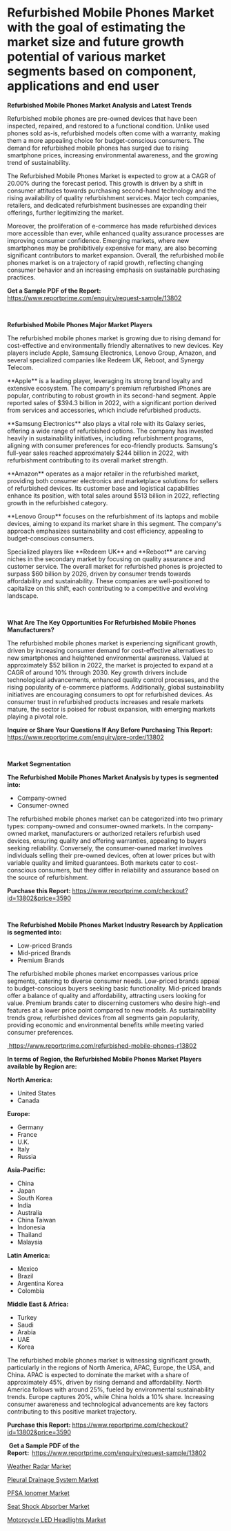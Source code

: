 <p><h1>Refurbished Mobile Phones Market with the goal of estimating the market size and future growth potential of various market segments based on component, applications and end user</h1></p><p><strong>Refurbished Mobile Phones Market Analysis and Latest Trends</strong></p>
<p><p>Refurbished mobile phones are pre-owned devices that have been inspected, repaired, and restored to a functional condition. Unlike used phones sold as-is, refurbished models often come with a warranty, making them a more appealing choice for budget-conscious consumers. The demand for refurbished mobile phones has surged due to rising smartphone prices, increasing environmental awareness, and the growing trend of sustainability.</p><p>The Refurbished Mobile Phones Market is expected to grow at a CAGR of 20.00% during the forecast period. This growth is driven by a shift in consumer attitudes towards purchasing second-hand technology and the rising availability of quality refurbishment services. Major tech companies, retailers, and dedicated refurbishment businesses are expanding their offerings, further legitimizing the market.</p><p>Moreover, the proliferation of e-commerce has made refurbished devices more accessible than ever, while enhanced quality assurance processes are improving consumer confidence. Emerging markets, where new smartphones may be prohibitively expensive for many, are also becoming significant contributors to market expansion. Overall, the refurbished mobile phones market is on a trajectory of rapid growth, reflecting changing consumer behavior and an increasing emphasis on sustainable purchasing practices.</p></p>
<p><strong>Get a Sample PDF of the Report:&nbsp;</strong> <a href="https://www.reportprime.com/enquiry/request-sample/13802?utm_campaign=1424&utm_medium=2&utm_source=Github&utm_content=ia&utm_term=11102024&utm_id=refurbished-mobile-phones">https://www.reportprime.com/enquiry/request-sample/13802</a></p>
<p>&nbsp;</p>
<p><strong>Refurbished Mobile Phones Major Market Players</strong></p>
<p><p>The refurbished mobile phones market is growing due to rising demand for cost-effective and environmentally friendly alternatives to new devices. Key players include Apple, Samsung Electronics, Lenovo Group, Amazon, and several specialized companies like Redeem UK, Reboot, and Synergy Telecom.</p><p>**Apple** is a leading player, leveraging its strong brand loyalty and extensive ecosystem. The company's premium refurbished iPhones are popular, contributing to robust growth in its second-hand segment. Apple reported sales of $394.3 billion in 2022, with a significant portion derived from services and accessories, which include refurbished products.</p><p>**Samsung Electronics** also plays a vital role with its Galaxy series, offering a wide range of refurbished options. The company has invested heavily in sustainability initiatives, including refurbishment programs, aligning with consumer preferences for eco-friendly products. Samsung's full-year sales reached approximately $244 billion in 2022, with refurbishment contributing to its overall market strength.</p><p>**Amazon** operates as a major retailer in the refurbished market, providing both consumer electronics and marketplace solutions for sellers of refurbished devices. Its customer base and logistical capabilities enhance its position, with total sales around $513 billion in 2022, reflecting growth in the refurbished category.</p><p>**Lenovo Group** focuses on the refurbishment of its laptops and mobile devices, aiming to expand its market share in this segment. The company's approach emphasizes sustainability and cost efficiency, appealing to budget-conscious consumers.</p><p>Specialized players like **Redeem UK** and **Reboot** are carving niches in the secondary market by focusing on quality assurance and customer service. The overall market for refurbished phones is projected to surpass $60 billion by 2026, driven by consumer trends towards affordability and sustainability. These companies are well-positioned to capitalize on this shift, each contributing to a competitive and evolving landscape.</p></p>
<p>&nbsp;</p>
<p><strong>What Are The Key Opportunities For Refurbished Mobile Phones Manufacturers?</strong></p>
<p><p>The refurbished mobile phones market is experiencing significant growth, driven by increasing consumer demand for cost-effective alternatives to new smartphones and heightened environmental awareness. Valued at approximately $52 billion in 2022, the market is projected to expand at a CAGR of around 10% through 2030. Key growth drivers include technological advancements, enhanced quality control processes, and the rising popularity of e-commerce platforms. Additionally, global sustainability initiatives are encouraging consumers to opt for refurbished devices. As consumer trust in refurbished products increases and resale markets mature, the sector is poised for robust expansion, with emerging markets playing a pivotal role.</p></p>
<p><strong>Inquire or Share Your Questions If Any Before Purchasing This Report:</strong> <a href="https://www.reportprime.com/enquiry/pre-order/13802?utm_campaign=1424&utm_medium=2&utm_source=Github&utm_content=ia&utm_term=11102024&utm_id=refurbished-mobile-phones">https://www.reportprime.com/enquiry/pre-order/13802</a></p>
<p>&nbsp;</p>
<p><strong>Market Segmentation</strong></p>
<p><strong>The Refurbished Mobile Phones Market Analysis by types is segmented into:</strong></p>
<p><ul><li>Company-owned</li><li>Consumer-owned</li></ul></p>
<p><p>The refurbished mobile phones market can be categorized into two primary types: company-owned and consumer-owned markets. In the company-owned market, manufacturers or authorized retailers refurbish used devices, ensuring quality and offering warranties, appealing to buyers seeking reliability. Conversely, the consumer-owned market involves individuals selling their pre-owned devices, often at lower prices but with variable quality and limited guarantees. Both markets cater to cost-conscious consumers, but they differ in reliability and assurance based on the source of refurbishment.</p></p>
<p><strong>Purchase this Report:&nbsp;</strong><a href="https://www.reportprime.com/checkout?id=13802&price=3590&utm_campaign=1424&utm_medium=2&utm_source=Github&utm_content=ia&utm_term=11102024&utm_id=refurbished-mobile-phones">https://www.reportprime.com/checkout?id=13802&price=3590</a></p>
<p>&nbsp;</p>
<p><strong>The Refurbished Mobile Phones Market Industry Research by Application is segmented into:</strong></p>
<p><ul><li>Low-priced Brands</li><li>Mid-priced Brands</li><li>Premium Brands</li></ul></p>
<p><p>The refurbished mobile phones market encompasses various price segments, catering to diverse consumer needs. Low-priced brands appeal to budget-conscious buyers seeking basic functionality. Mid-priced brands offer a balance of quality and affordability, attracting users looking for value. Premium brands cater to discerning customers who desire high-end features at a lower price point compared to new models. As sustainability trends grow, refurbished devices from all segments gain popularity, providing economic and environmental benefits while meeting varied consumer preferences.</p></p>
<p><a href="https://www.reportprime.com/refurbished-mobile-phones-r13802?utm_campaign=1424&utm_medium=2&utm_source=Github&utm_content=ia&utm_term=11102024&utm_id=refurbished-mobile-phones">&nbsp;https://www.reportprime.com/refurbished-mobile-phones-r13802</a></p>
<p><strong>In terms of Region, the Refurbished Mobile Phones Market Players available by Region are:</strong></p>
<p>
    <p> <strong> North America: </strong>
        <ul>
            <li>United States</li>
            <li>Canada</li>
        </ul>
        </p> 
    <p> <strong> Europe: </strong>
        <ul>
            <li>Germany</li>
            <li>France</li>
            <li>U.K.</li>
            <li>Italy</li>
            <li>Russia</li>
        </ul>
        </p> 
    <p> <strong> Asia-Pacific: </strong>
        <ul>
            <li>China</li>
            <li>Japan</li>
            <li>South Korea</li>
            <li>India</li>
            <li>Australia</li>
            <li>China Taiwan</li>
            <li>Indonesia</li>
            <li>Thailand</li>
            <li>Malaysia</li>
        </ul>
        </p> 
    <p> <strong> Latin America: </strong>
        <ul>
            <li>Mexico</li>
            <li>Brazil</li>
            <li>Argentina Korea</li>
            <li>Colombia</li>
        </ul>
        </p> 
    <p> <strong> Middle East & Africa: </strong>
        <ul>
            <li>Turkey</li>
            <li>Saudi</li>
            <li>Arabia</li>
            <li>UAE</li>
            <li>Korea</li>
        </ul>
    </p>
    </p>
<p><p>The refurbished mobile phones market is witnessing significant growth, particularly in the regions of North America, APAC, Europe, the USA, and China. APAC is expected to dominate the market with a share of approximately 45%, driven by rising demand and affordability. North America follows with around 25%, fueled by environmental sustainability trends. Europe captures 20%, while China holds a 10% share. Increasing consumer awareness and technological advancements are key factors contributing to this positive market trajectory.</p></p>
<p><strong>Purchase this Report: </strong><a href="https://www.reportprime.com/checkout?id=13802&price=3590&utm_campaign=1424&utm_medium=2&utm_source=Github&utm_content=ia&utm_term=11102024&utm_id=refurbished-mobile-phones">https://www.reportprime.com/checkout?id=13802&price=3590</a></p>
<p>&nbsp;<strong>Get a Sample PDF of the Report:&nbsp;&nbsp;</strong><a href="https://www.reportprime.com/enquiry/request-sample/13802?utm_campaign=1424&utm_medium=2&utm_source=Github&utm_content=ia&utm_term=11102024&utm_id=refurbished-mobile-phones">https://www.reportprime.com/enquiry/request-sample/13802</a></p>
<p><strong></strong></p>
<p><p><a href="https://issuu.com/reportprime-2/docs/weather-radar-market-size-2030.pptx_319a4bec8c2a80?utm_campaign=1424&utm_medium=2&utm_source=Github&utm_content=ia&utm_term=11102024&utm_id=refurbished-mobile-phones">Weather Radar Market</a></p><p><a href="https://www.linkedin.com/pulse/strategic-market-insights-navigating-global-pleural-drainage-kz2ae?utm_campaign=1424&utm_medium=2&utm_source=Github&utm_content=ia&utm_term=11102024&utm_id=refurbished-mobile-phones">Pleural Drainage System Market</a></p><p><a href="https://www.linkedin.com/pulse/pfsa-ionomer-market-overview-regional-outlook-competitive-4h8dc?utm_campaign=1424&utm_medium=2&utm_source=Github&utm_content=ia&utm_term=11102024&utm_id=refurbished-mobile-phones">PFSA Ionomer Market</a></p><p><a href="https://www.linkedin.com/pulse/seat-shock-absorber-market-growth-outlook-from-2024-q7jhe?utm_campaign=1424&utm_medium=2&utm_source=Github&utm_content=ia&utm_term=11102024&utm_id=refurbished-mobile-phones">Seat Shock Absorber Market</a></p><p><a href="https://www.linkedin.com/pulse/pioneering-growth-analyzing-global-motorcycle-led-headlights-7gjme?utm_campaign=1424&utm_medium=2&utm_source=Github&utm_content=ia&utm_term=11102024&utm_id=refurbished-mobile-phones">Motorcycle LED Headlights Market</a></p></p>
